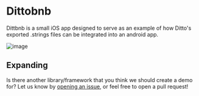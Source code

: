 # Dittobnb

Dittbnb is a small iOS app designed to serve as an example of how Ditto's exported .strings files can be integrated into an android app.

![image](https://user-images.githubusercontent.com/13909354/112368768-aa98f280-8c98-11eb-934e-deba171bb5f0.png)

## Expanding

Is there another library/framework that you think we should create a demo for? Let us know by [opening an issue](https://github.com/dittowords/ditto-ios-demo/issues/new), or feel free to open a pull request!
